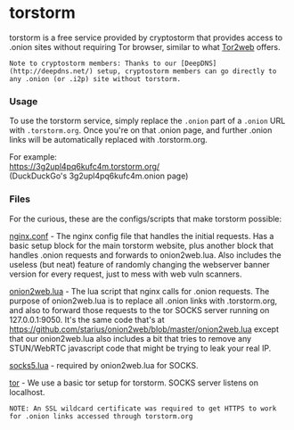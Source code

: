 # torstorm

torstorm is a free service provided by cryptostorm that provides access to .onion sites without requiring Tor browser, similar to what [Tor2web](https://tor2web.org/) offers.

`Note to cryptostorm members: Thanks to our [DeepDNS](http://deepdns.net/) setup, cryptostorm members can go directly to any .onion (or .i2p) site without torstorm.`

### Usage

To use the torstorm service, simply replace the `.onion` part of a `.onion` URL with `.torstorm.org`. Once you're on that .onion page, and further .onion links will be automatically replaced with .torstorm.org.

For example:  
https://3g2upl4pq6kufc4m.torstorm.org/  
(DuckDuckGo's 3g2upl4pq6kufc4m.onion page)

### Files

For the curious, these are the configs/scripts that make torstorm possible:

[nginx.conf](https://github.com/cryptostorm/torstorm/blob/master/nginx.conf) - The nginx config file that handles the initial requests. Has a basic setup block for the main torstorm website, plus another block that handles .onion requests and forwards to onion2web.lua. Also includes the useless (but neat) feature of randomly changing the webserver banner version for every request, just to mess with web vuln scanners.

[onion2web.lua](https://github.com/cryptostorm/torstorm/blob/master/onion2web.lua) - The lua script that nginx calls for .onion requests. The purpose of onion2web.lua is to replace all .onion links with .torstorm.org, and also to forward those requests to the tor SOCKS server running on 127.0.0.1:9050. It's the same code that's at https://github.com/starius/onion2web/blob/master/onion2web.lua except that our onion2web.lua also includes a bit that tries to remove any STUN/WebRTC javascript code that might be trying to leak your real IP. 

[socks5.lua](https://github.com/cryptostorm/torstorm/blob/master/socks5.lua) - required by onion2web.lua for SOCKS.

[tor](https://www.torproject.org/) - We use a basic tor setup for torstorm. SOCKS server listens on localhost.

`NOTE: An SSL wildcard certificate was required to get HTTPS to work for .onion links accessed through torstorm.org`

